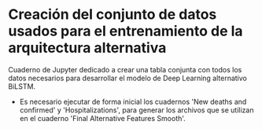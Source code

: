 # Creación del conjunto de datos usados para el entrenamiento de la arquitectura alternativa
Cuaderno de Jupyter dedicado a crear una tabla conjunta con todos los datos necesarios para desarrollar el modelo de Deep Learning alternativo BiLSTM.

- Es necesario ejecutar de forma inicial los cuadernos 'New deaths and confirmed' y 'Hospitalizations', para generar los archivos que se utilizan en el cuaderno 'Final Alternative Features Smooth'.
